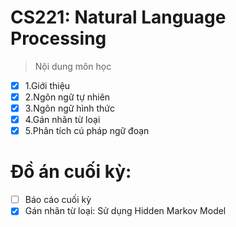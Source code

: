 # CS221: Natural Language Processing
> Nội dung môn học
- [x] 1.Giới thiệu
- [x] 2.Ngôn ngữ tự nhiên
- [x] 3.Ngôn ngữ hình thức
- [x] 4.Gán nhãn từ loại
- [x] 5.Phân tích cú pháp ngữ đoạn
# Đồ án cuối kỳ:
- [ ] Báo cáo cuối kỳ
- [x] Gán nhãn từ loại: Sử dụng Hidden Markov Model
